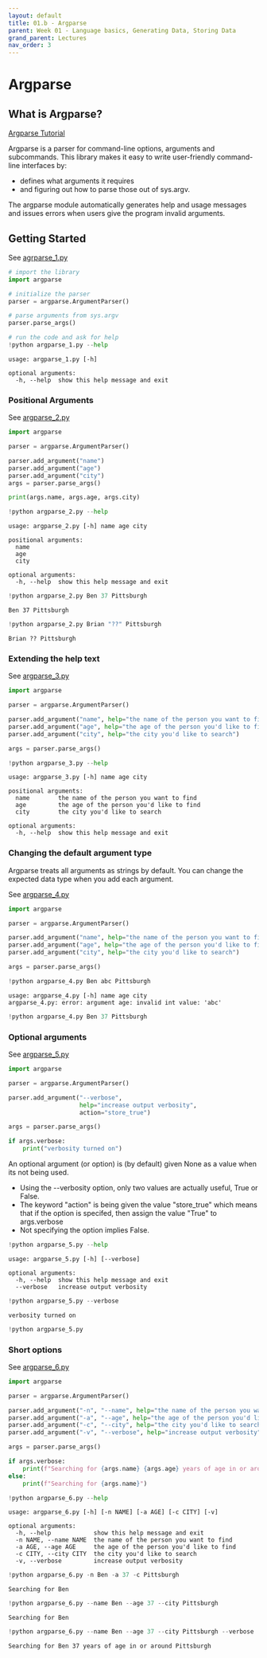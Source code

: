 ```yaml
---
layout: default
title: 01.b - Argparse
parent: Week 01 - Language basics, Generating Data, Storing Data
grand_parent: Lectures
nav_order: 3
---
```


# Argparse

## What is Argparse?

[Argparse Tutorial](https://www.pythonforbeginners.com/argparse/argparse-tutorial)

Argparse is a parser for command-line options, arguments and subcommands. This library makes it easy to write user-friendly command-line interfaces by:

* defines what arguments it requires
* and figuring out how to parse those out of sys.argv. 

The argparse module  automatically generates help and usage messages and issues errors when users give the program invalid arguments.

## Getting Started

See [agrparse_1.py](argparse_1.py)
```python
# import the library
import argparse

# initialize the parser
parser = argparse.ArgumentParser()

# parse arguments from sys.argv
parser.parse_args()

```


```python
# run the code and ask for help
!python argparse_1.py --help
```

    usage: argparse_1.py [-h]
    
    optional arguments:
      -h, --help  show this help message and exit


### Positional Arguments

See [argparse_2.py](argparse_2.py)

```python
import argparse

parser = argparse.ArgumentParser()

parser.add_argument("name")
parser.add_argument("age")
parser.add_argument("city")
args = parser.parse_args()

print(args.name, args.age, args.city)
```


```python
!python argparse_2.py --help
```

    usage: argparse_2.py [-h] name age city
    
    positional arguments:
      name
      age
      city
    
    optional arguments:
      -h, --help  show this help message and exit



```python
!python argparse_2.py Ben 37 Pittsburgh
```

    Ben 37 Pittsburgh



```python
!python argparse_2.py Brian "??" Pittsburgh
```

    Brian ?? Pittsburgh


### Extending the help text

See [argparse_3.py](argparse_3.py)

```python
import argparse

parser = argparse.ArgumentParser()

parser.add_argument("name", help="the name of the person you want to find")
parser.add_argument("age", help="the age of the person you'd like to find")
parser.add_argument("city", help="the city you'd like to search")

args = parser.parse_args()
```


```python
!python argparse_3.py --help
```

    usage: argparse_3.py [-h] name age city
    
    positional arguments:
      name        the name of the person you want to find
      age         the age of the person you'd like to find
      city        the city you'd like to search
    
    optional arguments:
      -h, --help  show this help message and exit


### Changing the default argument type

Argparse treats all arguments as strings by default. You can change the expected data type when you add each argument.

See [argparse_4.py](argparse_4.py)

```python
import argparse

parser = argparse.ArgumentParser()

parser.add_argument("name", help="the name of the person you want to find")
parser.add_argument("age", help="the age of the person you'd like to find", type=int)
parser.add_argument("city", help="the city you'd like to search")

args = parser.parse_args()
```


```python
!python argparse_4.py Ben abc Pittsburgh
```

    usage: argparse_4.py [-h] name age city
    argparse_4.py: error: argument age: invalid int value: 'abc'



```python
!python argparse_4.py Ben 37 Pittsburgh
```

### Optional arguments

See [argparse_5.py](argparse_5.py)

```python
import argparse

parser = argparse.ArgumentParser()

parser.add_argument("--verbose", 
                    help="increase output verbosity",
                    action="store_true")

args = parser.parse_args()

if args.verbose:
    print("verbosity turned on")
```

An optional argument (or option) is (by default) given None as a value when its
not being used.

* Using the --verbosity option, only two values are actually useful, True or False. 
* The keyword "action" is being given the value "store_true" which means that if the option is specifed, then assign the value "True" to args.verbose
* Not specifying the option implies False.


```python
!python argparse_5.py --help
```

    usage: argparse_5.py [-h] [--verbose]
    
    optional arguments:
      -h, --help  show this help message and exit
      --verbose   increase output verbosity



```python
!python argparse_5.py --verbose
```

    verbosity turned on



```python
!python argparse_5.py
```

### Short options

See [argparse_6.py](argparse_6.py)

```python
import argparse

parser = argparse.ArgumentParser()

parser.add_argument("-n", "--name", help="the name of the person you want to find")
parser.add_argument("-a", "--age", help="the age of the person you'd like to find", type=int)
parser.add_argument("-c", "--city", help="the city you'd like to search")
parser.add_argument("-v", "--verbose", help="increase output verbosity", action="store_true")

args = parser.parse_args()

if args.verbose:
    print(f"Searching for {args.name} {args.age} years of age in or around {args.city}")
else:
    print(f"Searching for {args.name}")
```


```python
!python argparse_6.py --help
```

    usage: argparse_6.py [-h] [-n NAME] [-a AGE] [-c CITY] [-v]
    
    optional arguments:
      -h, --help            show this help message and exit
      -n NAME, --name NAME  the name of the person you want to find
      -a AGE, --age AGE     the age of the person you'd like to find
      -c CITY, --city CITY  the city you'd like to search
      -v, --verbose         increase output verbosity



```python
!python argparse_6.py -n Ben -a 37 -c Pittsburgh
```

    Searching for Ben



```python
!python argparse_6.py --name Ben --age 37 --city Pittsburgh
```

    Searching for Ben



```python
!python argparse_6.py --name Ben --age 37 --city Pittsburgh --verbose
```

    Searching for Ben 37 years of age in or around Pittsburgh



```python

```
